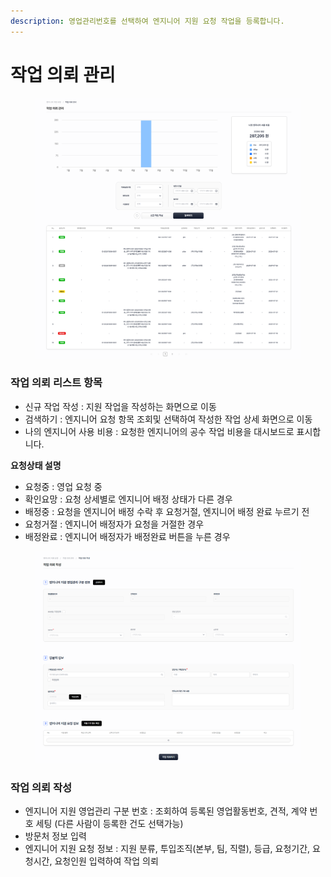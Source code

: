 ```yaml
---
description: 영업관리번호를 선택하여 엔지니어 지원 요청 작업을 등록합니다.
---
```


# 작업 의뢰 관리

<figure><img src="../.gitbook/assets/1.png" alt=""><figcaption></figcaption></figure>

### **작업 의뢰 리스트 항목**&#xD;

* 신규 작업 작성 : 지원 작업을 작성하는 화면으로 이동
* 검색하기 : 엔지니어 요청  항목 조회및 선택하여 작성한 작업 상세 화면으로 이동
* 나의 엔지니어 사용 비용 : 요청한 엔지니어의 공수 작업 비용을 대시보드로 표시합니다.



**요청상태 설명**

* 요청중 : 영업 요청 중
* 확인요망 : 요청 상세별로 엔지니어 배정 상태가 다른 경우
* 배정중 :  요청을 엔지니어 배정 수락 후 요청거절, 엔지니어 배정 완료 누르기 전
* 요청거절 :  엔지니어  배정자가 요청을 거절한 경우
* 배정완료 : 엔지니어  배정자가 배정완료 버튼을 누른 경우



<figure><img src="../.gitbook/assets/2.png" alt=""><figcaption></figcaption></figure>

### **작업 의뢰 작성**

* 엔지니어 지원 영업관리 구분 번호 : 조회하여 등록된 영업활동번호, 견적, 계약 번호 세팅 (다른 사람이 등록한 건도 선택가능)
* 방문처 정보 입력
* 엔지니어 지원 요청 정보 : 지원 분류, 투입조직(본부, 팀, 직렬), 등급, 요청기간, 요청시간, 요청인원 입력하여 작업 의뢰
